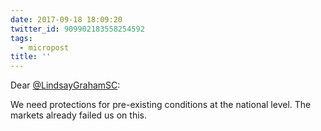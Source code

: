```yaml
---
date: 2017-09-18 18:09:20
twitter_id: 909902183558254592
tags:
  - micropost
title: ''
---
```


Dear [@LindsayGrahamSC](https://twitter.com/LindsayGrahamSC):

We need protections for pre-existing conditions at the national level. The markets already failed us on this.
